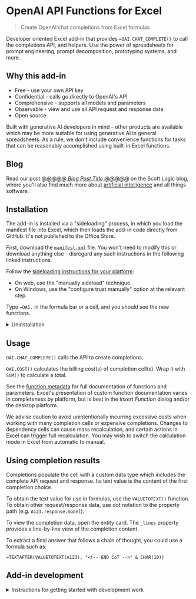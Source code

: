 # OpenAI API Functions for Excel

> Create OpenAI chat completions from Excel formulas

Developer oriented Excel add-in that provides `=OAI.CHAT_COMPLETE()` to call the completions API, and helpers. Use the power of spreadsheets for prompt engineering, prompt decomposition, prototyping systems, and more.

## Why this add-in

- Free - use your own API key
- Confidential - calls go directly to OpenAI's API
- Comprehensive - supports all models and parameters
- Observable - view and use all API request and response data
- Open source

Built with generative AI developers in mind - other products are available which may be more suitable for using generative AI in general spreadsheets. As a rule, we don't include convenience functions for tasks that can be reasonably accomplished using built-in Excel functions.

## Blog

Read our post [_@@@@@ Blog Post Title @@@@@_]() on the Scott Logic blog, where you'll also find much more about [artificial intelligence](https://blog.scottlogic.com/category/ai.html) and all things software.

## Installation

The add-in is installed via a "sideloading" process, in which you load the manifest file into Excel, which then loads the add-in code directly from GitHub. It's not published to the Office Store.

First, download the [`manifest.xml`](./manifest.xml) file. You won't need to modify this or download anything else - disregard any such instructions in the following linked instructions.

Follow the [sideloading instructions for your platform](https://learn.microsoft.com/en-us/office/dev/add-ins/testing/test-debug-office-add-ins#sideload-an-office-add-in-for-testing):

- On web, use the "manually sideload" technique.
- On Windows, use the "configure trust manually" option at the relevant step.

Type `=OAI.` in the formula bar or a cell, and you should see the new functions.

<details>
<summary>Uninstallation</summary>

On web, clear your browser's cookies for its domain.

For other platforms, [clear the Office cache](https://learn.microsoft.com/en-us/office/dev/add-ins/testing/clear-cache).

</details>

## Usage

`OAI.CHAT_COMPLETE()` calls the API to create completions.

`OAI.COST()` calculates the billing cost(s) of completion cell(s). Wrap it with `SUM()` to calculate a total.

See the [function metadata](https://github.com/robatwilliams/openai-excel-functions/blob/main/src/functions/functions.json) for full documentation of functions and parameters. Excel's presentation of custom function documentation varies in completeness by platform, but is best in the _Insert Function_ dialog and/or the desktop platform.

We advise caution to avoid unintentionally incurring excessive costs when working with many completion cells or expensive completions. Changes to dependency cells can cause mass recalculation, and certain actions in Excel can trigger full recalculation. You may wish to switch the calculation mode in Excel from automatic to manual.

## Using completion results

Completions populate the cell with a custom data type which includes the complete API request and response. Its text value is the content of the first completion choice.

To obtain the text value for use in formulas, use the `VALUETOTEXT()` function. To obtain other request/response data, use dot notation to the property path (e.g. `A123.response.model`).

To view the completion data, open the entity card. The `_lines` property provides a line-by-line view of the completion content.

To extract a final answer that follows a chain of thought, you could use a formula such as:

```
=TEXTAFTER(VALUETOTEXT(A123), "<!-- END CoT -->" & CHAR(10))
```

## Add-in development

<details>
<summary>Instructions for getting started with development work</summary>

### Prerequisites

If you're on Windows, configure NPM to use a sh-compatible shell, e.g:

```bash
npm config set script-shell "C:\\Program Files\\git\\bin\\bash.exe"
```

Configure your IDE to adhere to the project code formatting. For VSCode, these will be loaded from the workspace settings in `.vscode/`; for other editors/IDEs you'll need to configure equivalently. You may need to unset/disable any personal settings or extensions that interfere.

### Install and run

1. Install the npm dependencies (`npm i`)
1. Generate and install certificates (`npm run install-certs`)
1. Run the local server (`npm start`).

Additionally you may need to navigate to the [root](https://localhost:3000/) in your browser and temporarily trust the newly created cert-key pair.

### Open in Excel web

1. Open a spreadsheet in Excel on the web and append the following query string parameters

```
wdaddindevserverport=3000&wdaddinmanifestfile=manifest-localhost.xml&wdaddinmanifestguid=00aeeb98-f4d9-4db0-a1e6-cdc652c08e34
```

2. If you are prompted to enable Excel developer mode, do so.

You should now be able to use the functions as normal. When you make a change, you'll need to reload the browser window.

### Open in Excel desktop

```bash
npm run sideload:desktop
```

### Key files

| Path | Description |
| --- | --- |
| src/functions/functions.json | The metadata which details each function and references its implementation. |
| src/functions/functions.mjs | The JavaScript functions which implement the functions. |
| shared.html | Root page loaded in the background during add-in startup. |
| manifest-local.xml | A version of manifest.xml which references https://localhost:3000/ for add-in development use. |
| manifest.xml | Configures where the add-in should be loaded from and what features it will make use of. |

</details>
